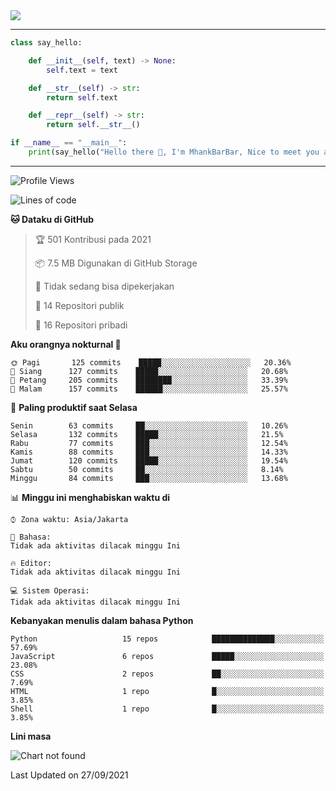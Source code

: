 <img align="center" height="auto" src="https://github.com/MhankBarBar/MhankBarBar/blob/master/img/1.jpg"/>
<!--
___
![Metrics](https://github.com/MhankBarBar/MhankBarBar/blob/master/github-metrics.svg)
___
-->
<!--
[![ReadMe Card](https://github-readme-stats.vercel.app/api/pin/?username=mhankbarbar&repo=termux-wabot&theme=auto)](https://github.com/mhankbarbar/termux-wabot)
-->

---
```python
class say_hello:

    def __init__(self, text) -> None:
        self.text = text

    def __str__(self) -> str:
        return self.text

    def __repr__(self) -> str:
        return self.__str__()

if __name__ == "__main__":
    print(say_hello("Hello there 👋, I'm MhankBarBar, Nice to meet you all!"))
```
---
<!--START_SECTION:waka-->
![Profile Views](http://img.shields.io/badge/Profil%20dilihat-72-blue)

![Lines of code](https://img.shields.io/badge/Sejak%20Hello%20World%20aku%20telah%20menulis-494682%20baris%20kode-blue)

**🐱 Dataku di GitHub** 

> 🏆 501 Kontribusi pada 2021
 > 
> 📦 7.5 MB Digunakan di GitHub Storage 
 > 
> 🚫 Tidak sedang bisa dipekerjakan
 > 
> 📜 14 Repositori publik 
 > 
> 🔑 16 Repositori pribadi  
 > 
**Aku orangnya nokturnal 🦉** 

```text
🌞 Pagi       125 commits    █████░░░░░░░░░░░░░░░░░░░░   20.36% 
🌆 Siang      127 commits    █████░░░░░░░░░░░░░░░░░░░░   20.68% 
🌃 Petang     205 commits    ████████░░░░░░░░░░░░░░░░░   33.39% 
🌙 Malam      157 commits    ██████░░░░░░░░░░░░░░░░░░░   25.57%

```
📅 **Paling produktif saat Selasa** 

```text
Senin        63 commits     ██░░░░░░░░░░░░░░░░░░░░░░░   10.26% 
Selasa       132 commits    █████░░░░░░░░░░░░░░░░░░░░   21.5% 
Rabu         77 commits     ███░░░░░░░░░░░░░░░░░░░░░░   12.54% 
Kamis        88 commits     ███░░░░░░░░░░░░░░░░░░░░░░   14.33% 
Jumat        120 commits    █████░░░░░░░░░░░░░░░░░░░░   19.54% 
Sabtu        50 commits     ██░░░░░░░░░░░░░░░░░░░░░░░   8.14% 
Minggu       84 commits     ███░░░░░░░░░░░░░░░░░░░░░░   13.68%

```


📊 **Minggu ini menghabiskan waktu di** 

```text
⌚︎ Zona waktu: Asia/Jakarta

💬 Bahasa: 
Tidak ada aktivitas dilacak minggu Ini

🔥 Editor: 
Tidak ada aktivitas dilacak minggu Ini

💻 Sistem Operasi: 
Tidak ada aktivitas dilacak minggu Ini

```

**Kebanyakan menulis dalam bahasa Python** 

```text
Python                   15 repos            ██████████████░░░░░░░░░░░   57.69% 
JavaScript               6 repos             █████░░░░░░░░░░░░░░░░░░░░   23.08% 
CSS                      2 repos             ██░░░░░░░░░░░░░░░░░░░░░░░   7.69% 
HTML                     1 repo              █░░░░░░░░░░░░░░░░░░░░░░░░   3.85% 
Shell                    1 repo              █░░░░░░░░░░░░░░░░░░░░░░░░   3.85%

```


**Lini masa**

![Chart not found](https://raw.githubusercontent.com/MhankBarBar/MhankBarBar/master/charts/bar_graph.png) 


 Last Updated on 27/09/2021
<!--END_SECTION:waka-->
